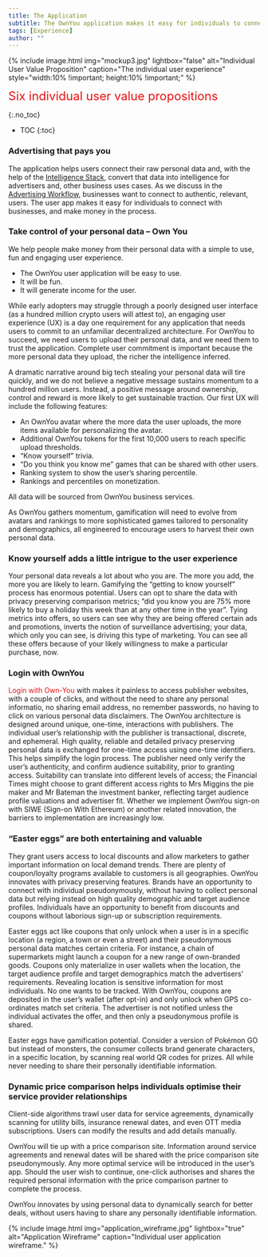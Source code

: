 ```yaml
---
title: The Application
subtitle: The OwnYou application makes it easy for individuals to connect all their personal data and create intelligent profiles. The app will make it easy for users to log onto websites using the OwnYou login (without the need to remember passwords). It acts as a gateway to user experiences, such as dynamic price comparisons and customized marketing (Easter Eggs). Individuals generate income by sharing their intelligent profiles with advertisers and marketers, and they can use the app to spend that income (accessing media that would otherwise be behind a paywall), or wire it to their bank account.
tags: [Experience]
author: ""
---
```


{% include image.html img="mockup3.jpg" lightbox="false" alt="Individual User Value Proposition" caption="The individual user experience" style="width:10% !important; height:10% !important;" %}

<span style="color: #e81313; font-size: 24px; font-style: normal">Six individual user value propositions</span>

{:.no_toc}

- TOC
{:toc}
<!-- -->

### Advertising that pays you

The application helps users connect their raw personal data and, with the help of the [Intelligence Stack](/docs/intelligence_stack), convert that data into intelligence for advertisers and, other business uses cases. As we discuss in the [Advertising Workflow](/docs/advertising_workflow), businesses want to connect to authentic, relevant, users. The user app makes it easy for individuals to connect with businesses, and make money in the process.

### Take control of your personal data – Own You

We help people make money from their personal data with a simple to use, fun and engaging user experience.

- The OwnYou user application will be easy to use.
- It will be fun.
- It will generate income for the user.

While early adopters may struggle through a poorly designed user interface (as a hundred million crypto users will attest to), an engaging user experience (UX) is a day one requirement for any application that needs users to commit to an unfamiliar decentralized architecture. For OwnYou to succeed, we need users to upload their personal data, and we need them to trust the application. Complete user commitment is important because the more personal data they upload, the richer the intelligence inferred.

A dramatic narrative around big tech stealing your personal data will tire quickly, and we do not believe a negative message sustains momentum to a hundred million users. Instead, a positive message around ownership, control and reward is more likely to get sustainable traction. Our first UX will include the following features:

- An OwnYou avatar where the more data the user uploads, the more items available for personalizing the avatar.
- Additional OwnYou tokens for the first 10,000 users to reach specific upload thresholds.
- “Know yourself” trivia.
- “Do you think you know me” games that can be shared with other users.
- Ranking system to show the user’s sharing percentile.
- Rankings and percentiles on monetization.

All data will be sourced from OwnYou business services.

As OwnYou gathers momentum, gamification will need to evolve from avatars and rankings to more sophisticated games tailored to personality and demographics, all engineered to encourage users to harvest their own personal data.

### Know yourself adds a little intrigue to the user experience

Your personal data reveals a lot about who you are. The more you add, the more you are likely to learn. Gamifying the “getting to know yourself” process has enormous potential. Users can opt to share the data with privacy preserving comparison metrics; “did you know you are 75% more likely to buy a holiday this week than at any other time in the year”. Tying metrics into offers, so users can see why they are being offered certain ads and promotions, inverts the notion of surveillance advertising; your data, which only you can see, is driving this type of marketing. You can see all these offers because of your likely willingness to make a particular purchase, now.

### Login with OwnYou

<span style="color: #e81313">Login with Own-You</span> with makes it painless to access publisher websites, with a couple of clicks, and without the need to share any personal informatio, no sharing email address, no remember passwords, no having to click on various personal data disclaimers. The OwnYou architecture is designed around unique, one-time, interactions with publishers. The individual user’s relationship with the publisher is transactional, discrete, and ephemeral. High quality, reliable and detailed privacy preserving personal data is exchanged for one-time access using one-time identifiers. This helps simplify the login process. The publisher need only verify the user’s authenticity, and confirm audience suitability, prior to granting access. Suitability can translate into different levels of access; the Financial Times might choose to grant different access rights to Mrs Miggins the pie maker and Mr Bateman the investment banker, reflecting target audience profile valuations and advertiser fit.
Whether we implement OwnYou sign-on with SIWE (Sign-on With Ethereum) or another related innovation, the barriers to implementation are increasingly low.

### “Easter eggs” are both entertaining and valuable

They grant users access to local discounts and allow marketers to gather important information on local demand trends. There are plenty of coupon/loyalty programs available to customers is all geographies. OwnYou innovates with privacy preserving features. Brands have an opportunity to connect with individual pseudonymously, without having to collect personal data but relying instead on high quality demographic and target audience profiles. Individuals have an opportunity to benefit from discounts and coupons without laborious sign-up or subscription requirements.

Easter eggs act like coupons that only unlock when a user is in a specific location (a region, a town or even a street) and their pseudonymous personal data matches certain criteria. For instance, a chain of supermarkets might launch a coupon for a new range of own-branded goods. Coupons only materialize in user wallets when the location, the target audience profile and target demographics match the advertisers’ requirements.
Revealing location is sensitive information for most individuals. No one wants to be tracked. With OwnYou, coupons are deposited in the user’s wallet (after opt-in) and only unlock when GPS co-ordinates match set criteria. The advertiser is not notified unless the individual activates the offer, and then only a pseudonymous profile is shared.

Easter eggs have gamification potential. Consider a version of Pokémon GO but instead of monsters, the consumer collects brand generate characters, in a specific location, by scanning real world QR codes for prizes. All while never needing to share their personally identifiable information.

### Dynamic price comparison helps individuals optimise their service provider relationships

Client-side algorithms trawl user data for service agreements, dynamically scanning for utility bills, insurance renewal dates, and even OTT media subscriptions. Users can modify the results and add details manually.

OwnYou will tie up with a price comparison site. Information around service agreements and renewal dates will be shared with the price comparison site pseudonymously. Any more optimal service will be introduced in the user’s app. Should the user wish to continue, one-click authorises and shares the required personal information with the price comparison partner to complete the process.

OwnYou innovates by using personal data to dynamically search for better deals, without users having to share any personally identifiable information.

{% include image.html img="application_wireframe.jpg" lightbox="true" alt="Application Wireframe" caption="Individual user application wireframe." %}
